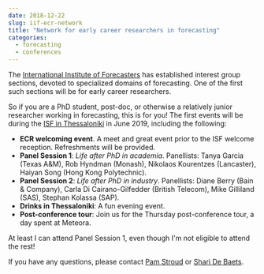 ```yaml
---
date: 2018-12-22
slug: iif-ecr-network
title: "Network for early career researchers in forecasting"
categories:
  - forecasting
  - conferences
---
```


The [International Institute of Forecasters](http://forecasters.org) has established interest group sections, devoted to specialized domains of forecasting. One of the first such sections will be for early career researchers.

So if you are a PhD student, post-doc, or otherwise a relatively junior researcher working in forecasting, this is for you! The first events will be during the [ISF in Thessaloniki](http://isf.forecasters.org) in June 2019, including the following:

  * **ECR welcoming event**. A meet and great event prior to the ISF welcome reception. Refreshments will be provided.
  * **Panel Session 1**: *Life after PhD in academia*. Panellists: Tanya Garcia (Texas A&M), Rob Hyndman (Monash), Nikolaos Kourentzes (Lancaster), Haiyan Song (Hong Kong Polytechnic).
  * **Panel Session 2**: *Life after PhD in industry*. Panellists: Diane Berry (Bain & Company), Carla Di Cairano-Gilfedder (British Telecom), Mike Gilliland (SAS), Stephan Kolassa (SAP).
  * **Drinks in Thessaloniki**: A fun evening event.
  * **Post-conference tour**: Join us for the Thursday post-conference tour, a day spent at Meteora.

At least I can attend Panel Session 1, even though I'm not eligible to attend the rest!

If you have any questions, please contact [Pam Stroud](mailto:pamstroud@forecasters.org) or [Shari De Baets](mailto:Shari.DeBaets@UGent.be).
